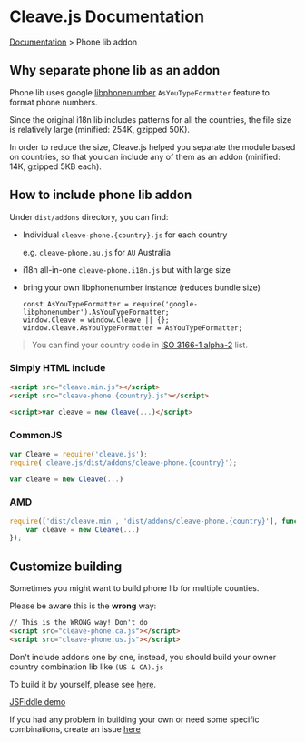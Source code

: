 # Cleave.js Documentation 

[Documentation](https://github.com/nosir/cleave.js/blob/master/doc/doc.md) > Phone lib addon

## Why separate phone lib as an addon

Phone lib uses google [libphonenumber](https://github.com/googlei18n/libphonenumber/) `AsYouTypeFormatter` feature to format phone numbers. 

Since the original i18n lib includes patterns for all the countries, the file size is relatively large (minified: 254K, gzipped 50K).

In order to reduce the size, Cleave.js helped you separate the module based on countries, so that you can include any of them as an addon (minified: 14K, gzipped 5KB each).

## How to include phone lib addon

Under `dist/addons` directory, you can find:

- Individual `cleave-phone.{country}.js` for each country

    e.g. `cleave-phone.au.js` for `AU` Australia

- i18n all-in-one `cleave-phone.i18n.js` but with large size

- bring your own libphonenumber instance (reduces bundle size)

    ```JS
    const AsYouTypeFormatter = require('google-libphonenumber').AsYouTypeFormatter;
    window.Cleave = window.Cleave || {};
    window.Cleave.AsYouTypeFormatter = AsYouTypeFormatter;
    ```

> You can find your country code in [ISO 3166-1 alpha-2](https://en.wikipedia.org/wiki/ISO_3166-1_alpha-2#Officially_assigned_code_elements) list.

### Simply HTML include

```html
<script src="cleave.min.js"></script>
<script src="cleave-phone.{country}.js"></script>

<script>var cleave = new Cleave(...)</script>
```

### CommonJS

```javascript
var Cleave = require('cleave.js');
require('cleave.js/dist/addons/cleave-phone.{country}');

var cleave = new Cleave(...)
```

### AMD

```javascript
require(['dist/cleave.min', 'dist/addons/cleave-phone.{country}'], function (Cleave) {
    var cleave = new Cleave(...)
});
```

## Customize building

Sometimes you might want to build phone lib for multiple counties.

Please be aware this is the **wrong** way:

```html
// This is the WRONG way! Don't do
<script src="cleave-phone.ca.js"></script>
<script src="cleave-phone.us.js"></script>
```

Don't include addons one by one, instead, you should build your owner country combination lib like `(US & CA).js`

To build it by yourself, please see [here](https://github.com/nosir/libphonenumber-country-metadata#build-phone-type-formatterjs-for-cleavejs).

[JSFiddle demo](https://jsfiddle.net/nosir/ta11Lhup/)

If you had any problem in building your own or need some specific combinations, create an issue [here](https://github.com/nosir/cleave.js/issues)
